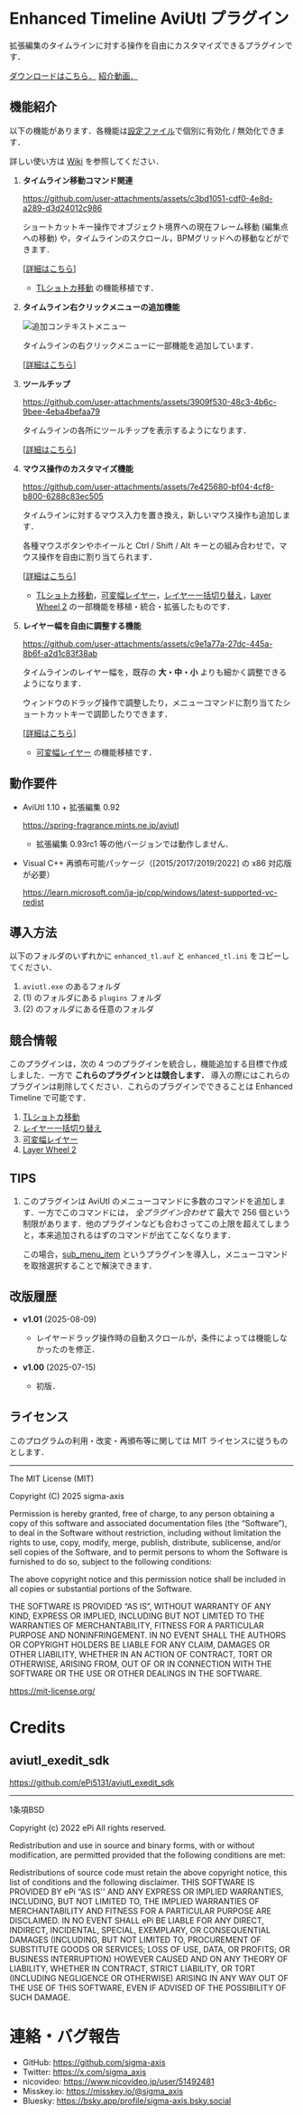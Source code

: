 # Enhanced Timeline AviUtl プラグイン

拡張編集のタイムラインに対する操作を自由にカスタマイズできるプラグインです．

[ダウンロードはこちら．](https://github.com/sigma-axis/aviutl_enhanced_tl/releases) [紹介動画．](https://www.nicovideo.jp/watch/sm45190275)


## 機能紹介
以下の機能があります．各機能は[設定ファイル](https://github.com/sigma-axis/aviutl_enhanced_tl/wiki/設定ファイルについて)で個別に有効化 / 無効化できます．

詳しい使い方は [Wiki](https://github.com/sigma-axis/aviutl_enhanced_tl/wiki) を参照してください．

1.  **タイムライン移動コマンド関連**

    https://github.com/user-attachments/assets/c3bd1051-cdf0-4e8d-a289-d3d24012c986

    ショートカットキー操作でオブジェクト境界への現在フレーム移動 (編集点への移動) や，タイムラインのスクロール，BPMグリッドへの移動などができます．

    [[詳細はこちら](https://github.com/sigma-axis/aviutl_enhanced_tl/wiki/タイムライン移動コマンドの機能)]

    - [TLショトカ移動](https://github.com/sigma-axis/aviutl_tl_walkaround) の機能移植です．

1.  **タイムライン右クリックメニューの追加機能**

    ![追加コンテキストメニュー](https://github.com/user-attachments/assets/04cb10e6-027f-480f-a513-e34cc6b9a559)

    タイムラインの右クリックメニューに一部機能を追加しています．

    [[詳細はこちら](https://github.com/sigma-axis/aviutl_enhanced_tl/wiki/タイムライン右クリックメニューの追加機能)]

1.  **ツールチップ**

    https://github.com/user-attachments/assets/3909f530-48c3-4b6c-9bee-4eba4befaa79

    タイムラインの各所にツールチップを表示するようになります．

    [[詳細はこちら](https://github.com/sigma-axis/aviutl_enhanced_tl/wiki/ツールチップ機能)]

1.  **マウス操作のカスタマイズ機能**

    https://github.com/user-attachments/assets/7e425680-bf04-4cf8-b800-6288c83ec505

    タイムラインに対するマウス入力を置き換え，新しいマウス操作も追加します．

    各種マウスボタンやホイールと Ctrl / Shift / Alt キーとの組み合わせで，マウス操作を自由に割り当てられます．

    [[詳細はこちら](https://github.com/sigma-axis/aviutl_enhanced_tl/wiki/マウス操作のカスタマイズ機能)]

    - [TLショトカ移動](https://github.com/sigma-axis/aviutl_tl_walkaround)，[可変幅レイヤー](https://github.com/sigma-axis/aviutl_layer_resize)，[レイヤー一括切り替え](https://github.com/sigma-axis/aviutl_toggle_layers)，[Layer Wheel 2](https://github.com/sigma-axis/aviutl_layer_wheel2) の一部機能を移植・統合・拡張したものです．

1.  **レイヤー幅を自由に調整する機能**

    https://github.com/user-attachments/assets/c9e1a77a-27dc-445a-8b6f-a2d1c83f38ab

    タイムラインのレイヤー幅を，既存の **大・中・小** よりも細かく調整できるようになります．

    ウィンドウのドラッグ操作で調整したり，メニューコマンドに割り当てたショートカットキーで調節したりできます．

    [[詳細はこちら](https://github.com/sigma-axis/aviutl_enhanced_tl/wiki/レイヤー幅を自由に調整する機能)]

    - [可変幅レイヤー](https://github.com/sigma-axis/aviutl_layer_resize) の機能移植です．


## 動作要件

- AviUtl 1.10 + 拡張編集 0.92

  https://spring-fragrance.mints.ne.jp/aviutl
  - 拡張編集 0.93rc1 等の他バージョンでは動作しません．

- Visual C++ 再頒布可能パッケージ（\[2015/2017/2019/2022\] の x86 対応版が必要）

  https://learn.microsoft.com/ja-jp/cpp/windows/latest-supported-vc-redist

## 導入方法

以下のフォルダのいずれかに `enhanced_tl.auf` と `enhanced_tl.ini` をコピーしてください．

1. `aviutl.exe` のあるフォルダ
1. (1) のフォルダにある `plugins` フォルダ
1. (2) のフォルダにある任意のフォルダ

##  競合情報

このプラグインは，次の 4 つのプラグインを統合し，機能追加する目標で作成しました．一方で **これらのプラグインとは競合します．** 導入の際にはこれらのプラグインは削除してください．これらのプラグインでできることは Enhanced Timeline で可能です．

1.  [TLショトカ移動](https://github.com/sigma-axis/aviutl_tl_walkaround)
1.  [レイヤー一括切り替え](https://github.com/sigma-axis/aviutl_toggle_layers)
1.  [可変幅レイヤー](https://github.com/sigma-axis/aviutl_layer_resize)
1.  [Layer Wheel 2](https://github.com/sigma-axis/aviutl_layer_wheel2)

##  TIPS

1.  このプラグインは AviUtl のメニューコマンドに多数のコマンドを追加します．一方でこのコマンドには， *全プラグイン合わせて* 最大で 256 個という制限があります．他のプラグインなども合わさってこの上限を超えてしまうと，本来追加されるはずのコマンドが出てこなくなります．

    この場合，[sub_menu_item](https://github.com/nazonoSAUNA/sub_menu_item) というプラグインを導入し，メニューコマンドを取捨選択することで解決できます．


## 改版履歴

- **v1.01** (2025-08-09)

  - レイヤードラッグ操作時の自動スクロールが，条件によっては機能しなかったのを修正．

- **v1.00** (2025-07-15)

  - 初版．

## ライセンス

このプログラムの利用・改変・再頒布等に関しては MIT ライセンスに従うものとします．

---

The MIT License (MIT)

Copyright (C) 2025 sigma-axis

Permission is hereby granted, free of charge, to any person obtaining a copy of this software and associated documentation files (the “Software”), to deal in the Software without restriction, including without limitation the rights to use, copy, modify, merge, publish, distribute, sublicense, and/or sell copies of the Software, and to permit persons to whom the Software is furnished to do so, subject to the following conditions:

The above copyright notice and this permission notice shall be included in all copies or substantial portions of the Software.

THE SOFTWARE IS PROVIDED “AS IS”, WITHOUT WARRANTY OF ANY KIND, EXPRESS OR IMPLIED, INCLUDING BUT NOT LIMITED TO THE WARRANTIES OF MERCHANTABILITY, FITNESS FOR A PARTICULAR PURPOSE AND NONINFRINGEMENT. IN NO EVENT SHALL THE AUTHORS OR COPYRIGHT HOLDERS BE LIABLE FOR ANY CLAIM, DAMAGES OR OTHER LIABILITY, WHETHER IN AN ACTION OF CONTRACT, TORT OR OTHERWISE, ARISING FROM, OUT OF OR IN CONNECTION WITH THE SOFTWARE OR THE USE OR OTHER DEALINGS IN THE SOFTWARE.

https://mit-license.org/


#  Credits

##  aviutl_exedit_sdk

https://github.com/ePi5131/aviutl_exedit_sdk

---

1条項BSD

Copyright (c) 2022
ePi All rights reserved.

Redistribution and use in source and binary forms, with or without modification, are permitted provided that the following conditions are met:

Redistributions of source code must retain the above copyright notice, this list of conditions and the following disclaimer.
THIS SOFTWARE IS PROVIDED BY ePi “AS IS'' AND ANY EXPRESS OR IMPLIED WARRANTIES, INCLUDING, BUT NOT LIMITED TO, THE IMPLIED WARRANTIES OF MERCHANTABILITY AND FITNESS FOR A PARTICULAR PURPOSE ARE DISCLAIMED. IN NO EVENT SHALL ePi BE LIABLE FOR ANY DIRECT, INDIRECT, INCIDENTAL, SPECIAL, EXEMPLARY, OR CONSEQUENTIAL DAMAGES (INCLUDING, BUT NOT LIMITED TO, PROCUREMENT OF SUBSTITUTE GOODS OR SERVICES; LOSS OF USE, DATA, OR PROFITS; OR BUSINESS INTERRUPTION) HOWEVER CAUSED AND ON ANY THEORY OF LIABILITY, WHETHER IN CONTRACT, STRICT LIABILITY, OR TORT (INCLUDING NEGLIGENCE OR OTHERWISE) ARISING IN ANY WAY OUT OF THE USE OF THIS SOFTWARE, EVEN IF ADVISED OF THE POSSIBILITY OF SUCH DAMAGE.


#  連絡・バグ報告

- GitHub: https://github.com/sigma-axis
- Twitter: https://x.com/sigma_axis
- nicovideo: https://www.nicovideo.jp/user/51492481
- Misskey.io: https://misskey.io/@sigma_axis
- Bluesky: https://bsky.app/profile/sigma-axis.bsky.social

